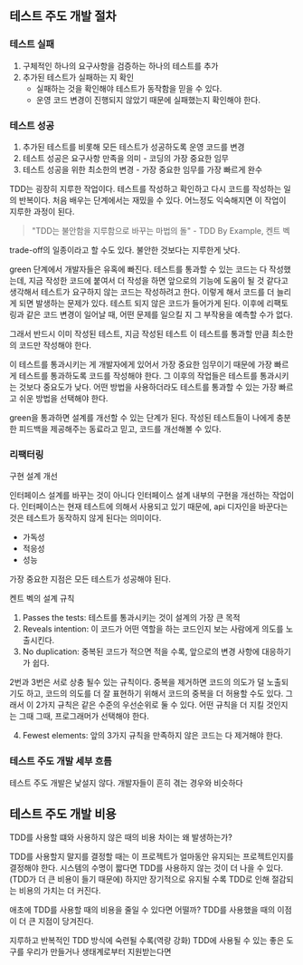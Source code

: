 ## 테스트 주도 개발 절차

### 테스트 실패

1. 구체적인 하나의 요구사항을 검증하는 하나의 테스트를 추가
2. 추가된 테스트가 실패하는 지 확인
    - 실패하는 것을 확인해야 테스트가 동작함을 믿을 수 있다.
    - 운영 코드 변경이 진행되지 않았기 때문에 실패했는지 확인해야 한다.

### 테스트 성공

1. 추가된 테스트를 비롯해 모든 테스트가 성공하도록 운영 코드를 변경
2. 테스트 성공은 요구사항 만족을 의미 - 코딩의 가장 중요한 임무
3. 테스트 성공을 위한 최소한의 변경 - 가장 중요한 임무를 가장 빠르게 완수

TDD는 굉장히 지루한 작업이다. 테스트를 작성하고 확인하고 다시 코드를 작성하는 일의 반복이다.
처음 배우는 단계에서는 재밌을 수 있다. 어느정도 익숙해지면 이 작업이 지루한 과정이 된다.

> "TDD는 불안함을 지루함으로 바꾸는 마법의 돌" - TDD By Example, 켄트 벡

trade-off의 일종이라고 할 수도 있다. 불안한 것보다는 지루한게 낫다.

green 단계에서 개발자들은 유혹에 빠진다. 테스트를 통과할 수 있는 코드는 다 작성했는데, 지금 작성한 코드에 붙여서 더 작성을 하면 앞으로의 기능에 도움이 될 것 같다고 생각해서 테스트가 요구하지 않는 코드는 작성하려고 한다. 이렇게 해서 코드를 더 늘리게 되면 발생하는 문제가 있다. 테스트 되지 않은 코드가 들어가게 된다. 
이후에 리팩토링과 같은 코드 변경이 일어날 때, 어떤 문제를 일으킬 지 그 부작용을 예측할 수가 없다.

그래서 반드시 이미 작성된 테스트, 지금 작성된 테스트 이 테스트를 통과할 만큼 최소한의 코드만 작성해야 한다.

이 테스트를 통과시키는 게 개발자에게 있어서 가장 중요한 임무이기 때문에 가장 빠르게 테스트를 통과하도록 코드를 작성해야 한다.
그 이후의 작업들은 테스트를 통과시키는 것보다 중요도가 낮다.
어떤 방법을 사용하더라도 테스트를 통과할 수 있는 가장 빠르고 쉬운 방법을 선택해야 한다.

green을 통과하면 설계를 개선할 수 있는 단계가 된다.
작성된 테스트들이 나에게 충분한 피드백을 제공해주는 동료라고 믿고, 코드를 개선해볼 수 있다.

### 리팩터링

구현 설계 개선

인터페이스 설계를 바꾸는 것이 아니다
인터페이스 설계 내부의 구현을 개선하는 작업이다.
인터페이스는 현재 테스트에 의해서 사용되고 있기 때문에, 
api 디자인을 바꾼다는 것은 테스트가 동작하지 않게 된다는 의미이다.

- 가독성
- 적응성
- 성능 

가장 중요한 지점은 모든 테스트가 성공해야 된다.

켄트 벡의 설계 규칙

1. Passes the tests: 테스트를 통과시키는 것이 설계의 가장 큰 목적
2. Reveals intention: 이 코드가 어떤 역할을 하는 코드인지 보는 사람에게 의도를 노출시킨다.
3. No duplication: 중복된 코드가 적으면 적을 수록, 앞으로의 변경 사항에 대응하기가 쉽다.

2번과 3번은 서로 상충 될수 있는 규칙이다. 중복을 제거하면 코드의 의도가 덜 노출되기도 하고, 코드의 의도를 더 잘 표현하기 위해서 코드의 중복을 더 허용할 수도 있다.
그래서 이 2가지 규칙은 같은 수준의 우선순위로 둘 수 있다. 어떤 규칙을 더 지킬 것인지는 그때 그때, 프로그래머가 선택해야 한다.

4. Fewest elements: 앞의 3가지 규칙을 만족하지 않은 코드는 다 제거해야 한다.

### 테스트 주도 개발 세부 흐름

테스트 주도 개발은 낯설지 않다.
개발자들이 흔히 겪는 경우와 비슷하다

## 테스트 주도 개발 비용

TDD를 사용할 떄와 사용하지 않은 때의 비용 차이는 왜 발생하는가?

TDD를 사용할지 말지를 결정할 때는
이 프로젝트가 얼마동안 유지되는 프로젝트인지를 결정해야 한다.
시스템의 수명이 짧다면 TDD를 사용하지 않는 것이 더 나을 수 있다. (TDD가 더 큰 비용이 들기 때문에)
하지만 장기적으로 유지될 수록 TDD로 인해 절감되는 비용의 가치는 더 커진다.

애초에 TDD를 사용할 때의 비용을 줄일 수 있다면 어떨까?
TDD를 사용했을 때의 이점이 더 큰 지점이 당겨진다.

지루하고 반복적인 TDD 방식에 숙련될 수록(역량 강화)
TDD에 사용될 수 있는 좋은 도구를 우리가 만들거나 생태계로부터 지원받는다면

